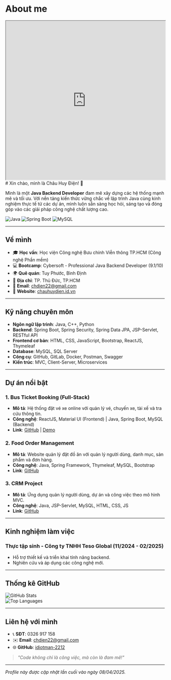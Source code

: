 # About me
<iframe src="https://drive.google.com/file/d/1P8gDD5DWZ_DY-bDRnQwgHl_HZ5njtOj6/view?usp=sharing" width="100%" height="500px"> </iframe>
# Xin chào, mình là Châu Huy Điện! 👋

Mình là một **Java Backend Developer** đam mê xây dựng các hệ thống mạnh mẽ và tối ưu. Với nền tảng kiến thức vững chắc về lập trình Java cùng kinh nghiệm thực tế từ các dự án, mình luôn sẵn sàng học hỏi, sáng tạo và đóng góp vào các giải pháp công nghệ chất lượng cao.

![Java](https://img.shields.io/badge/-Java-007396?style=flat&logo=java&logoColor=white) ![Spring Boot](https://img.shields.io/badge/-Spring%20Boot-6DB33F?style=flat&logo=spring&logoColor=white) ![MySQL](https://img.shields.io/badge/-MySQL-4479A1?style=flat&logo=mysql&logoColor=white)

---

## Về mình
- 🎓 **Học vấn**: Học viện Công nghệ Bưu chính Viễn thông TP.HCM (Công nghệ Phần mềm)
- 💻 **Bootcamp**: Cybersoft - Professional Java Backend Developer (9.1/10)
- 🌍 **Quê quán**: Tuy Phước, Bình Định
- 📍 **Địa chỉ**: TP. Thủ Đức, TP.HCM
- 📧 **Email**: [chdien22@gmail.com](mailto:chdien22@gmail.com)
- 🔗 **Website**: [chauhuydien.id.vn](http://chauhuydien.id.vn/)

---

## Kỹ năng chuyên môn
- **Ngôn ngữ lập trình**: Java, C++, Python  
- **Backend**: Spring Boot, Spring Security, Spring Data JPA, JSP-Servlet, RESTful API  
- **Frontend cơ bản**: HTML, CSS, JavaScript, Bootstrap, ReactJS, Thymeleaf  
- **Database**: MySQL, SQL Server  
- **Công cụ**: GitHub, GitLab, Docker, Postman, Swagger  
- **Kiến trúc**: MVC, Client-Server, Microservices  

---

## Dự án nổi bật
### 1. Bus Ticket Booking (Full-Stack)
- **Mô tả**: Hệ thống đặt vé xe online với quản lý vé, chuyến xe, tài xế và tra cứu thông tin.  
- **Công nghệ**: ReactJS, Material UI (Frontend) | Java, Spring Boot, MySQL (Backend)  
- **Link**: [GitHub](https://github.com/idiotman-2212/BusTicketBooking-FullStack) | [Demo](http://chauhuydien.id.vn/)

### 2. Food Order Management
- **Mô tả**: Website quản lý đặt đồ ăn với quản lý người dùng, danh mục, sản phẩm và đơn hàng.  
- **Công nghệ**: Java, Spring Framework, Thymeleaf, MySQL, Bootstrap  
- **Link**: [GitHub](https://github.com/idiotman-2212/FoodOrder-KTTKPM)

### 3. CRM Project
- **Mô tả**: Ứng dụng quản lý người dùng, dự án và công việc theo mô hình MVC.  
- **Công nghệ**: Java, JSP-Servlet, MySQL, HTML, CSS, JS  
- **Link**: [GitHub](https://github.com/idiotman-2212/CRM_Project_BC02)

---

## Kinh nghiệm làm việc
### Thực tập sinh - Công ty TNHH Teso Global (11/2024 - 02/2025)
- Hỗ trợ thiết kế và triển khai tính năng backend.  
- Nghiên cứu và áp dụng các công nghệ mới.

---

## Thống kê GitHub
![GitHub Stats](https://github-readme-stats.vercel.app/api?username=idiotman-2212&show_icons=true&theme=dracula)  
![Top Languages](https://github-readme-stats.vercel.app/api/top-langs/?username=idiotman-2212&layout=compact&theme=dracula)

---

## Liên hệ với mình
- 📞 **SĐT**: 0326 917 158  
- ✉️ **Email**: [chdien22@gmail.com](mailto:chdien22@gmail.com)  
- 🌐 **GitHub**: [idiotman-2212](https://github.com/idiotman-2212)  

> *"Code không chỉ là công việc, mà còn là đam mê!"*

---

*Profile này được cập nhật lần cuối vào ngày 08/04/2025.*


